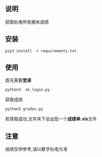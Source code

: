 ## 说明
获取杭电所有期末成绩

## 安装

```
pip3 install -r requirements.txt
```

## 使用
首先需要**登录**

```
python3  xk_login.py
```

获取成绩

```
python3 grades.py
```
若获取成功,文件夹下会出现一个**成绩单.xls**文件
## 注意
成绩仅供参考,请以数字杭电为准